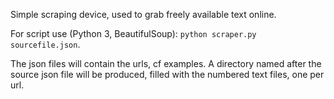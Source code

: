 Simple scraping device, used to grab freely available text online.   

For script use (Python 3, BeautifulSoup): `python scraper.py sourcefile.json`.  

The json files will contain the urls, cf examples. A directory named after the source json file will be produced, filled with the numbered text files, one per url.
